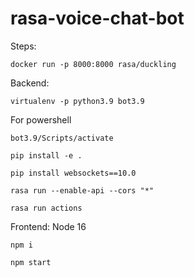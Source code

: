 # rasa-voice-chat-bot
Steps:

```
docker run -p 8000:8000 rasa/duckling
```

Backend:

```
virtualenv -p python3.9 bot3.9
```
For powershell

```
bot3.9/Scripts/activate
```

```
pip install -e .
```

```
pip install websockets==10.0
```
```
rasa run --enable-api --cors "*"
```

```
rasa run actions
```

Frontend:
Node 16

```
npm i
```

```
npm start
```
